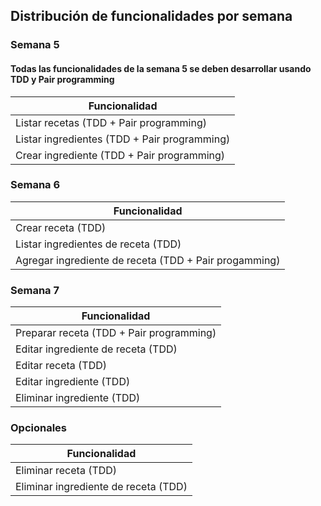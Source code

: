 ## Distribución de funcionalidades por semana

### Semana 5

#### Todas las funcionalidades de la semana 5 se deben desarrollar usando TDD y Pair programming

| Funcionalidad                                | 
|----------------------------------------------| 
| Listar recetas (TDD + Pair programming)      |
| Listar ingredientes (TDD + Pair programming) |
| Crear ingrediente (TDD + Pair programming)   |

### Semana 6

| Funcionalidad                                         | 
|-------------------------------------------------------| 
| Crear receta (TDD)                                    |
| Listar ingredientes de receta (TDD)                   |
| Agregar ingrediente de receta (TDD + Pair progamming) |

### Semana 7

| Funcionalidad                            | 
|------------------------------------------| 
| Preparar receta (TDD + Pair programming) |
| Editar ingrediente de receta (TDD)       |
| Editar receta (TDD)                      |
| Editar ingrediente (TDD)                 |
| Eliminar ingrediente (TDD)               |

### Opcionales

| Funcionalidad                        | 
|--------------------------------------| 
| Eliminar receta (TDD)                |
| Eliminar ingrediente de receta (TDD) |
